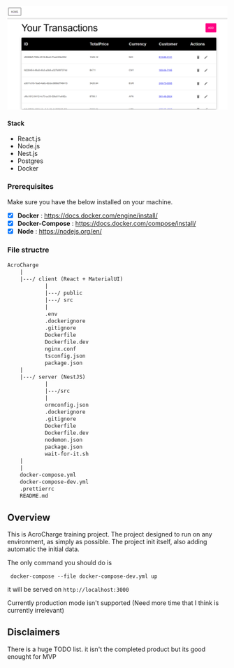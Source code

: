 ![alt text](loby-img.png)

#### Stack

- React.js
- Node.js
- Nest.js
- Postgres
- Docker

### Prerequisites

Make sure you have the below installed on your machine.

- [x] **Docker** : https://docs.docker.com/engine/install/
- [x] **Docker-Compose** : https://docs.docker.com/compose/install/
- [x] **Node** : https://nodejs.org/en/

### File structre

```
AcroCharge
    |
    |---/ client (React + MaterialUI)
            |
            |---/ public
            |---/ src
            |
            .env
            .dockerignore
            .gitignore
            Dockerfile
            Dockerfile.dev
            nginx.conf
            tsconfig.json
            package.json
    |
    |---/ server (NestJS)
            |
            |---/src
            |
            ormconfig.json
            .dockerignore
            .gitignore
            Dockerfile
            Dockerfile.dev
            nodemon.json
            package.json
            wait-for-it.sh
    |
    |
    docker-compose.yml
    docker-compose-dev.yml
    .prettierrc
    README.md
```

## Overview
This is AcroCharge training project.
The project designed to run on any environment, as simply as possible.
The project init itself, also adding automatic the initial data.

The only command you should do is
```
 docker-compose --file docker-compose-dev.yml up
```

it will be served on `http://localhost:3000`

Currently production mode isn't supported (Need more time that I think is currently irrelevant)
## Disclaimers

There is a huge TODO list. it isn't the completed product but its good enought for MVP